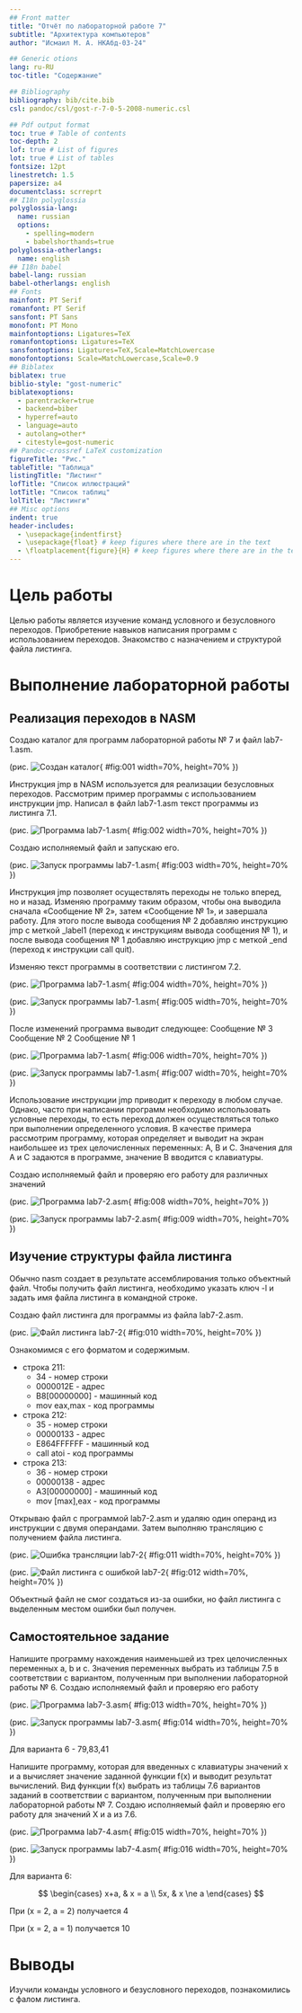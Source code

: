 ```yaml
---
## Front matter
title: "Отчёт по лабораторной работе 7"
subtitle: "Архитектура компьютеров"
author: "Исмаил М. А. НКАбд-03-24"

## Generic otions
lang: ru-RU
toc-title: "Содержание"

## Bibliography
bibliography: bib/cite.bib
csl: pandoc/csl/gost-r-7-0-5-2008-numeric.csl

## Pdf output format
toc: true # Table of contents
toc-depth: 2
lof: true # List of figures
lot: true # List of tables
fontsize: 12pt
linestretch: 1.5
papersize: a4
documentclass: scrreprt
## I18n polyglossia
polyglossia-lang:
  name: russian
  options:
	- spelling=modern
	- babelshorthands=true
polyglossia-otherlangs:
  name: english
## I18n babel
babel-lang: russian
babel-otherlangs: english
## Fonts
mainfont: PT Serif
romanfont: PT Serif
sansfont: PT Sans
monofont: PT Mono
mainfontoptions: Ligatures=TeX
romanfontoptions: Ligatures=TeX
sansfontoptions: Ligatures=TeX,Scale=MatchLowercase
monofontoptions: Scale=MatchLowercase,Scale=0.9
## Biblatex
biblatex: true
biblio-style: "gost-numeric"
biblatexoptions:
  - parentracker=true
  - backend=biber
  - hyperref=auto
  - language=auto
  - autolang=other*
  - citestyle=gost-numeric
## Pandoc-crossref LaTeX customization
figureTitle: "Рис."
tableTitle: "Таблица"
listingTitle: "Листинг"
lofTitle: "Список иллюстраций"
lotTitle: "Список таблиц"
lolTitle: "Листинги"
## Misc options
indent: true
header-includes:
  - \usepackage{indentfirst}
  - \usepackage{float} # keep figures where there are in the text
  - \floatplacement{figure}{H} # keep figures where there are in the text
---
```


# Цель работы

Целью работы является изучение команд условного и безусловного переходов. Приобретение навыков написания программ с использованием переходов. Знакомство с назначением и структурой файла листинга.

# Выполнение лабораторной работы

## Реализация переходов в NASM

Создаю каталог для программ лабораторной работы № 7 и файл lab7-1.asm. 

(рис. ![Создан каталог](image/01.png){ #fig:001 width=70%, height=70% })

Инструкция jmp в NASM используется для реализации безусловных переходов. Рассмотрим пример программы с использованием инструкции jmp. Написал в файл lab7-1.asm текст программы из листинга 7.1. 

(рис. ![Программа lab7-1.asm](image/02.png){ #fig:002 width=70%, height=70% })

Создаю исполняемый файл и запускаю его. 

(рис. ![Запуск программы lab7-1.asm](image/03.png){ #fig:003 width=70%, height=70% })

Инструкция jmp позволяет осуществлять переходы не только вперед, но и назад. Изменяю программу таким образом, чтобы она выводила сначала «Сообщение № 2», затем «Сообщение № 1», и завершала работу. Для этого после вывода сообщения № 2 добавляю инструкцию jmp с меткой _label1 (переход к инструкциям вывода сообщения № 1), и после вывода сообщения № 1 добавляю инструкцию jmp с меткой _end (переход к инструкции call quit).

Изменяю текст программы в соответствии с листингом 7.2. 

(рис. ![Программа lab7-1.asm](image/04.png){ #fig:004 width=70%, height=70% }) 

(рис. ![Запуск программы lab7-1.asm](image/05.png){ #fig:005 width=70%, height=70% })

После изменений программа выводит следующее: Сообщение № 3 Сообщение № 2 Сообщение № 1

(рис. ![Программа lab7-1.asm](image/06.png){ #fig:006 width=70%, height=70% }) 

(рис. ![Запуск программы lab7-1.asm](image/07.png){ #fig:007 width=70%, height=70% })

Использование инструкции jmp приводит к переходу в любом случае. Однако, часто при написании программ необходимо использовать условные переходы, то есть переход должен осуществляться только при выполнении определенного условия. В качестве примера рассмотрим программу, которая определяет и выводит на экран наибольшее из трех целочисленных переменных: A, B и C. Значения для A и C задаются в программе, значение B вводится с клавиатуры.

Создаю исполняемый файл и проверяю его работу для различных значений 

(рис. ![Программа lab7-2.asm](image/08.png){ #fig:008 width=70%, height=70% }) 

(рис. ![Запуск программы lab7-2.asm](image/09.png){ #fig:009 width=70%, height=70% })

## Изучение структуры файла листинга

Обычно nasm создает в результате ассемблирования только объектный файл. Чтобы получить файл листинга, необходимо указать ключ -l и задать имя файла листинга в командной строке.

Создаю файл листинга для программы из файла lab7-2.asm. 

(рис. ![Файл листинга lab7-2](image/10.png){ #fig:010 width=70%, height=70% })

Ознакомимся с его форматом и содержимым.

- строка 211:
  - 34 - номер строки
  - 0000012E - адрес
  - B8[00000000] - машинный код
  - mov eax,max - код программы
- строка 212:
  - 35 - номер строки
  - 00000133 - адрес
  - E864FFFFFF - машинный код
  - call atoi - код программы
- строка 213:
  - 36 - номер строки
  - 00000138 - адрес
  - A3[00000000] - машинный код
  - mov [max],eax - код программы

Открываю файл с программой lab7-2.asm и удаляю один операнд из инструкции с двумя операндами. Затем выполняю трансляцию с получением файла листинга. 

(рис. ![Ошибка трансляции lab7-2](image/11.png){ #fig:011 width=70%, height=70% }) 

(рис. ![Файл листинга с ошибкой lab7-2](image/12.png){ #fig:012 width=70%, height=70% })

Объектный файл не смог создаться из-за ошибки, но файл листинга с выделенным местом ошибки был получен.

## Самостоятельное задание

Напишите программу нахождения наименьшей из трех целочисленных переменных a, b и c. Значения переменных выбрать из таблицы 7.5 в соответствии с вариантом, полученным при выполнении лабораторной работы № 6. Создаю исполняемый файл и проверяю его работу 

(рис. ![Программа lab7-3.asm](image/13.png){ #fig:013 width=70%, height=70% }) 

(рис. ![Запуск программы lab7-3.asm](image/14.png){ #fig:014 width=70%, height=70% })

Для варианта 6 - 79,83,41 

Напишите программу, которая для введенных с клавиатуры значений x и a вычисляет значение заданной функции f(x) и выводит результат вычислений. Вид функции f(x) выбрать из таблицы 7.6 вариантов заданий в соответствии с вариантом, полученным при выполнении лабораторной работы № 7. Создаю исполняемый файл и проверяю его работу для значений X и a из 7.6. 

(рис. ![Программа lab7-4.asm](image/15.png){ #fig:015 width=70%, height=70% }) 

(рис. ![Запуск программы lab7-4.asm](image/16.png){ #fig:016 width=70%, height=70% })

Для варианта 6:

$$
\begin{cases}
    x+a, &  x = a \\
    5x, & x \ne a
\end{cases}
$$

При (x = 2, a = 2) получается 4

При (x = 2, a = 1) получается 10


# Выводы

Изучили команды условного и безусловного переходов, познакомились с фалом листинга.